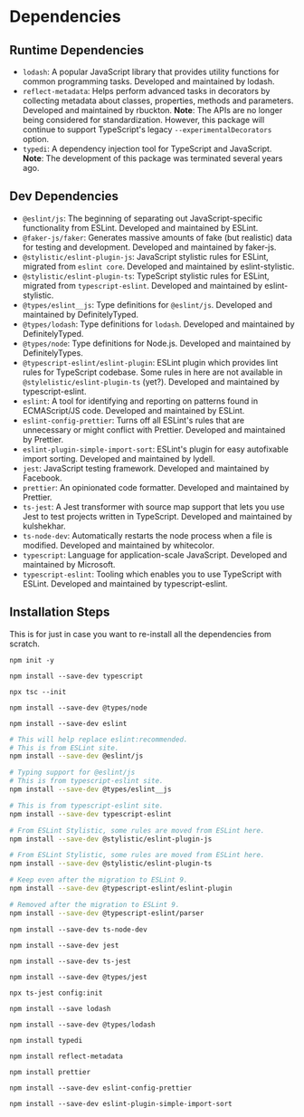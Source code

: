 # Dependencies

## Runtime Dependencies

- `lodash`: A popular JavaScript library that provides utility functions for
  common programming tasks.
  Developed and maintained by lodash.
- `reflect-metadata`: Helps perform advanced tasks in decorators by
  collecting metadata about classes, properties, methods and parameters.
  Developed and maintained by rbuckton.
  **Note**: The APIs are no longer being considered for standardization.
  However, this package will continue to support
  TypeScript's legacy `--experimentalDecorators` option.
- `typedi`: A dependency injection tool for TypeScript and JavaScript.
  **Note**: The development of this package was terminated several years ago.

## Dev Dependencies

- `@eslint/js`: The beginning of separating out
  JavaScript-specific functionality from ESLint.
  Developed and maintained by ESLint.
- `@faker-js/faker`: Generates massive amounts of fake
  (but realistic) data for testing and development.
  Developed and maintained by faker-js.
- `@stylistic/eslint-plugin-js`: JavaScript stylistic rules for ESLint,
  migrated from `eslint core`.
  Developed and maintained by eslint-stylistic.
- `@stylistic/eslint-plugin-ts`: TypeScript stylistic rules for ESLint,
  migrated from `typescript-eslint`.
  Developed and maintained by eslint-stylistic.
- `@types/eslint__js`: Type definitions for `@eslint/js`.
  Developed and maintained by DefinitelyTyped.
- `@types/lodash`: Type definitions for `lodash`.
  Developed and maintained by DefinitelyTyped.
- `@types/node`: Type definitions for Node.js.
  Developed and maintained by DefinitelyTypes.
- `@typescript-eslint/eslint-plugin`: ESLint plugin which
  provides lint rules for TypeScript codebase.
  Some rules in here are not available in `@stylelistic/eslint-plugin-ts` (yet?).
  Developed and maintained by typescript-eslint.
- `eslint`: A tool for identifying and reporting on patterns
  found in ECMAScript/JS code.
  Developed and maintained by ESLint.
- `eslint-config-prettier`: Turns off all ESLint's rules
  that are unnecessary or might conflict with Prettier.
  Developed and maintained by Prettier.
- `eslint-plugin-simple-import-sort`: ESLint's plugin for
  easy autofixable import sorting.
  Developed and maintained by lydell.
- `jest`: JavaScript testing framework.
  Developed and maintained by Facebook.
- `prettier`: An opinionated code formatter.
  Developed and maintained by Prettier.
- `ts-jest`: A Jest transformer with source map support that
  lets you use Jest to test projects written in TypeScript.
  Developed and maintained by kulshekhar.
- `ts-node-dev`: Automatically restarts the node process when
  a file is modified.
  Developed and maintained by whitecolor.
- `typescript`: Language for application-scale JavaScript.
  Developed and maintained by Microsoft.
- `typescript-eslint`: Tooling which enables you to use TypeScript with ESLint.
  Developed and maintained by typescript-eslint.

## Installation Steps

This is for just in case you want to re-install all the dependencies from scratch.

`npm init -y`

`npm install --save-dev typescript`

`npx tsc --init`

`npm install --save-dev @types/node`

`npm install --save-dev eslint`

```bash
# This will help replace eslint:recommended.
# This is from ESLint site. 
npm install --save-dev @eslint/js
```

```bash
# Typing support for @eslint/js
# This is from typescript-eslint site.
npm install --save-dev @types/eslint__js

```

```bash
# This is from typescript-eslint site.
npm install --save-dev typescript-eslint
```

```bash
# From ESLint Stylistic, some rules are moved from ESLint here.
npm install --save-dev @stylistic/eslint-plugin-js
```

```bash
# From ESLint Stylistic, some rules are moved from ESLint here.
npm install --save-dev @stylistic/eslint-plugin-ts
```

```bash
# Keep even after the migration to ESLint 9.
npm install --save-dev @typescript-eslint/eslint-plugin
```

```bash
# Removed after the migration to ESLint 9.
npm install --save-dev @typescript-eslint/parser
```

`npm install --save-dev ts-node-dev`

`npm install --save-dev jest`

`npm install --save-dev ts-jest`

`npm install --save-dev @types/jest`

`npx ts-jest config:init`

`npm install --save lodash`

`npm install --save-dev @types/lodash`

`npm install typedi`

`npm install reflect-metadata`

`npm install prettier`

`npm install --save-dev eslint-config-prettier`

`npm install --save-dev eslint-plugin-simple-import-sort`
